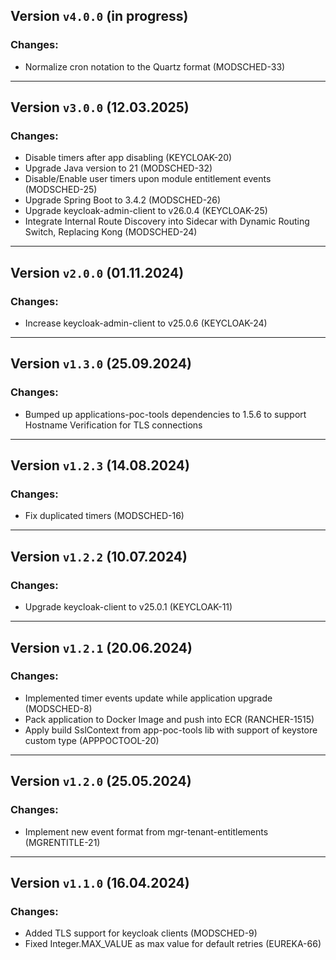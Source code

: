 ## Version `v4.0.0` (in progress)
### Changes:
* Normalize cron notation to the Quartz format (MODSCHED-33)
---

## Version `v3.0.0` (12.03.2025)
### Changes:
* Disable timers after app disabling (KEYCLOAK-20)
* Upgrade Java version to 21 (MODSCHED-32)
* Disable/Enable user timers upon module entitlement events (MODSCHED-25)
* Upgrade Spring Boot to 3.4.2 (MODSCHED-26)
* Upgrade keycloak-admin-client to v26.0.4 (KEYCLOAK-25)
* Integrate Internal Route Discovery into Sidecar with Dynamic Routing Switch, Replacing Kong (MODSCHED-24)
---

## Version `v2.0.0` (01.11.2024)
### Changes:
* Increase keycloak-admin-client to v25.0.6 (KEYCLOAK-24)
---

## Version `v1.3.0` (25.09.2024)
### Changes:
* Bumped up applications-poc-tools dependencies to 1.5.6 to support Hostname Verification for TLS connections
---

## Version `v1.2.3` (14.08.2024)
### Changes:
* Fix duplicated timers (MODSCHED-16)
---

## Version `v1.2.2` (10.07.2024)
### Changes:
* Upgrade keycloak-client to v25.0.1 (KEYCLOAK-11)
---

## Version `v1.2.1` (20.06.2024)
### Changes:
* Implemented timer events update while application upgrade (MODSCHED-8)
* Pack application to Docker Image and push into ECR (RANCHER-1515)
* Apply build SslContext from app-poc-tools lib with support of keystore custom type (APPPOCTOOL-20)
---

## Version `v1.2.0` (25.05.2024)
### Changes:
* Implement new event format from mgr-tenant-entitlements (MGRENTITLE-21)

---
## Version `v1.1.0` (16.04.2024)
### Changes:
* Added TLS support for keycloak clients (MODSCHED-9)
* Fixed Integer.MAX_VALUE as max value for default retries (EUREKA-66)
